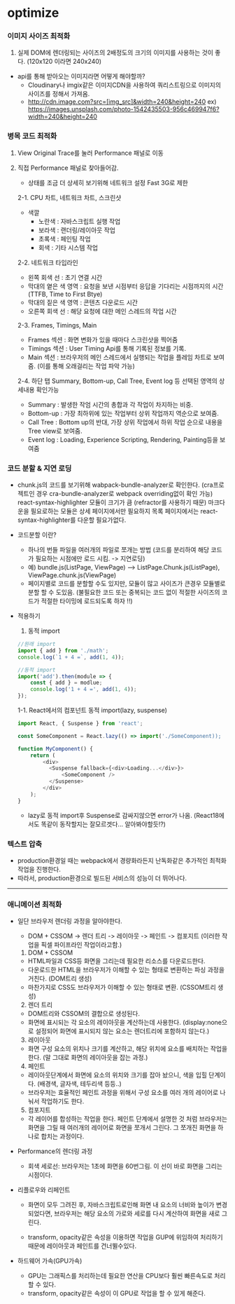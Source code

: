 # optimize

### 이미지 사이즈 최적화

1.  실제 DOM에 렌더링되는 사이즈의 2배정도의 크기의 이미지를 사용하는 것이 좋다. (120x120 이라면 240x240)

-   api를 통해 받아오는 이미지라면 어떻게 해야할까?
    -   Cloudinary나 imgix같은 이미지CDN을 사용하여 쿼리스트링으로 이미지의 사이즈를 정해서 가져옴.
    -   http://cdn.image.com?src=[img_src]&width=240&height=240
        ex) https://images.unsplash.com/photo-1542435503-956c469947f6?width=240&height=240

### 병목 코드 최적화

1. View Original Trace를 눌러 Performance 패널로 이동

2. 직접 Performance 패널로 찾아들어감.

    - 상태를 조금 더 상세히 보기위해 네트워크 설정 Fast 3G로 제한

    2-1. CPU 차트, 네트워크 차트, 스크린샷

    - 색깔
        - 노란색 : 자바스크립트 실행 작업
        - 보라색 : 랜더링/레이아웃 작업
        - 초록색 : 페인팅 작업
        - 회색 : 기타 시스템 작업

    2-2. 네트워크 타입라인

    - 왼쪽 회색 선 : 초기 연결 시간
    - 막대의 옅은 색 영역 : 요청을 보낸 시점부터 응답을 기다리는 시점까지의 시간(TTFB, Time to First Btye)
    - 막대의 짙은 색 영역 : 콘텐츠 다운로드 시간
    - 오른쪽 회색 선 : 해당 요청에 대한 메인 스레드의 작업 시간

    2-3. Frames, Timings, Main

    - Frames 섹션 : 화면 변화가 있을 때마다 스크린샷을 찍어줌
    - Timings 섹션 : User Timing Api를 통해 기록된 정보를 기록.
    - Main 섹션 : 브라우저의 메인 스레드에서 실행되는 작업을 플레임 차트로 보여줌. (이를 통해 오래걸리는 작업 파악 가능)

    2-4. 하단 탭
    Summary, Bottom-up, Call Tree, Event log 등 선택된 영역의 상세내용 확인가능

    - Summary : 발생한 작엄 시간의 총합과 각 작업이 차지하는 비중.
    - Bottom-up : 가장 최하위에 있는 작업부터 상위 작업까지 역순으로 보여줌.
    - Call Tree : Bottom up의 반대, 가장 상위 작업에서 하위 작업 순으로 내용을 Tree view로 보여줌.
    - Event log : Loading, Experience Scripting, Rendering, Painting등을 보여줌

### 코드 분할 & 지연 로딩

-   chunk.js의 코드를 보기위해 wabpack-bundle-analyzer로 확인한다. (cra프로젝트인 경우 cra-bundle-analyzer로 webpack overriding없이 확인 가능)
    react-syntax-highlighter 모듈이 크기가 큼 (refractor를 사용하기 때문)
    마크다운을 필요로하는 모듈은 상세 페이지에서만 필요하지 목록 페이지에서는 react-syntax-highlighter를 다운할 필요가없다.

-   코드분할 이란?

    -   하나의 번들 파일을 여러개의 파일로 쪼개는 방법 (코드를 분리하여 해당 코드가 필요하는 시점에만 로드 시킴. -> 지연로딩)
    -   예) bundle.js(ListPage, ViewPage) --> ListPage.Chunk.js(ListPage), ViewPage.chunk.js(ViewPage)
    -   페이지별로 코드를 분할할 수도 있지만, 모듈이 많고 사이즈가 큰경우 모듈별로 분할 할 수 도있음. (불필요한 코드 또는 중복되는 코드 없이 적절한 사이즈의 코드가 적절한 타이밍에 로드되도록 하자 !!)

-   적용하기

    1. 동적 import

    ```javascript
    //원래 import
    import { add } from './math';
    console.log(`1 + 4 =`, add(1, 4));

    //동적 import
    import('add').then(module => {
        const { add } = modlue;
        console.log('1 + 4 =', add(1, 4));
    });
    ```

    1-1. React에서의 컴포넌트 동적 import(lazy, suspense)

    ```javascript
    import React, { Suspense } from 'react';

    const SomeComponent = React.lazy(() => import('./SomeComponent));

    function MyComponent() {
        return (
            <div>
              <Suspense fallback={<div>Loading...</div>}>
                  <SomeComponent />
              </Suspense>
            </div>
        );
    }
    ```

    -   lazy로 동적 import후 Suspense로 감싸지않으면 error가 나옴. (React18에서도 똑같이 동작할지는 잘모르겟다... 알아봐야할듯!?)

### 텍스트 압축

-   production환경일 때는 webpack에서 경량화라든지 난독화같은 추가적인 최적화 작업을 진행한다.
-   따라서, production환경으로 빌드된 서비스의 성능이 더 뛰어나다.

---

### 애니메이션 최적화

-   일단 브라우저 렌더링 과정을 알아야한다.

    -   DOM + CSSOM -> 렌더 트리 -> 레이아웃 -> 페인트 -> 컴포지트 (이러한 작업을 픽셀 파이프라인 작업이라고함.)

    1. DOM + CSSOM

    -   HTML파일과 CSS등 화면을 그리는데 필요한 리소스를 다운로드한다.
    -   다운로드한 HTML을 브라우저가 이해할 수 있는 형태로 변환하는 파싱 과정을 거친다. (DOM트리 생성)
    -   마찬가지로 CSS도 브라우저가 이해할 수 있는 형태로 변환. (CSSOM트리 생성)

    2. 렌더 트리

    -   DOM트리와 CSSOM의 결합으로 생성된다.
    -   화면에 표시되는 각 요소의 레이아웃을 계산하는데 사용한다. (display:none으로 설정되어 화면에 표시되지 않는 요소는 렌더트리에 포함하지 않는다.)

    3. 레이아웃

    -   화면 구성 요소의 위치나 크기를 계산하고, 해당 위치에 요소를 배치하는 작업을 한다. (말 그대로 화면의 레이아웃을 잡는 과정.)

    4. 페인트

    -   레이아웃단계에서 화면에 요소의 위치와 크기를 잡아 놨으니, 색을 입힐 단계이다. (배경색, 글자색, 테두리색 등등..)
    -   브라우저는 효율적인 페인트 과정을 위해서 구성 요소를 여러 개의 레이어로 나눠서 작업하기도 한다.

    5. 컴포지트

    -   각 레이어를 합성하는 작업을 한다. 페인트 단계에서 설명한 것 처럼 브라우저는 화면을 그릴 때 여러개의 레이어로 화면을 쪼개서 그린다. 그 쪼개진 화면을 하나로 합치는 과정이다.

-   Performance의 렌더링 과정

    -   회색 세로선: 브라우저는 1초에 화면을 60번그림. 이 선이 바로 화면을 그리는 시점이다.

-   리플로우와 리페인트

    -   화면이 모두 그려진 후, 자바스크립트로인해 화면 내 요소의 너비와 높이가 변경되었다면, 브라우저는 해당 요소의 가로와 세로를 다시 계산하여 화면을 새로 그린다.

    -   transform, opacity같은 속성을 이용하면 작업을 GUP에 위임하여 처리하기때문에 레이아웃과 페인트를 건너뛸수있다.

-   하드웨어 가속(GPU가속)
    -   GPU는 그래픽스를 처리하는데 필요한 연산을 CPU보다 훨씬 빠른속도로 처리할 수 있다.
    -   transform, opacity같은 속성이 이 GPU로 작업을 할 수 있게 해준다.
